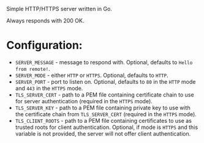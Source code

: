 Simple HTTP/HTTPS server written in Go.

Always responds with 200 OK.

# Configuration:
* `SERVER_MESSAGE` - message to respond with. Optional, defaults to `Hello from remote!`.
* `SERVER_MODE` - either `HTTP` or `HTTPS`. Optional, defaults to `HTTP`.
* `SERVER_PORT` - port to listen on. Optional, defaults to `80` in the `HTTP` mode and `443` in the `HTTPS` mode.
* `TLS_SERVER_CERT` - path to a PEM file containing certificate chain to use for server authentication (required in the `HTTPS` mode).
* `TLS_SERVER_KEY` - path to a PEM file containing private key to use with the certificate chain from `TLS_SERVER_CERT` (required in the `HTTPS` mode).
* `TLS_CLIENT_ROOTS` - path to a PEM file containing certificates to use as trusted roots for client authentication. Optional, if mode is `HTTPS` and this variable is not provided, the server will not offer client authentication.
